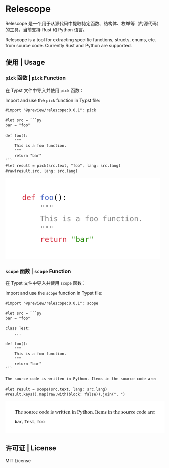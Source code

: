 # Relescope

Relescope 是一个用于从源代码中提取特定函数、结构体、枚举等（的源代码）的工具，当前支持 Rust 和 Python 语言。

Relescope is a tool for extracting specific functions, structs, enums, etc. from source code. Currently Rust and Python are supported.

## 使用 | Usage

### `pick` 函数 | `pick` Function

在 Typst 文件中导入并使用 `pick` 函数：

Import and use the `pick` function in Typst file:

````typ
#import "@preview/relescope:0.0.1": pick

#let src = ```py
bar = "foo"

def foo():
    """
    This is a foo function.
    """
    return "bar"
```
#let result = pick(src.text, "foo", lang: src.lang)
#raw(result.src, lang: src.lang)
````

![Example-pick](./examples/example-pick.svg)

### `scope` 函数 | `scope` Function

在 Typst 文件中导入并使用 `scope` 函数：

Import and use the `scope` function in Typst file:

````typ
#import "@preview/relescope:0.0.1": scope

#let src = ```py
bar = "foo"

class Test:
    ...

def foo():
    """
    This is a foo function.
    """
    return "bar"
```

The source code is written in Python. Items in the source code are:

#let result = scope(src.text, lang: src.lang)
#result.keys().map(raw.with(block: false)).join(", ")
````

![Example-scope](./examples/example-scope.svg)

## 许可证 | License

MIT License
